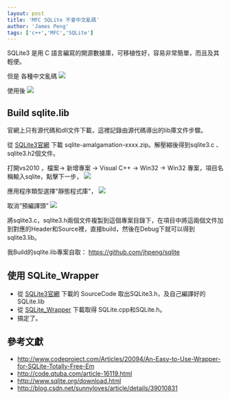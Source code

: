 ```yaml
---
layout: post
title: 'MFC SQLite 不會中文亂碼'
author: 'James Peng'
tags: ['c++','MFC','SQLite']
---
```


SQLite3  是用 C 語言編寫的開源數據庫，可移植性好，容易非常簡單，而且及其輕便。

但是 各種中文亂碼
![](http://i.imgur.com/iTHJh2K.png)

使用後
![](http://i.imgur.com/6I7Q3ef.png)

## Build sqlite.lib ##

官網上只有源代碼和dll文件下載，這裡記錄由源代碼導出的lib庫文件步驟。

從 [SQLite3官網](http://www.sqlite.org/download.html)  下載 sqlite-amalgamation-xxxx.zip。解壓縮後得到sqlite3.c 、sqlite3.h2個文件。 

打開vs2010 ，檔案-> 新增專案 -> Visual C++ -> Win32 -> Win32 專案，項目名稱輸入sqlite，點擊下一步，
![](http://i.imgur.com/KUNO8nz.png)

應用程序類型選擇"靜態程式庫"，
![](http://i.imgur.com/gHtuTHX.png)


取消“預編譯頭”
![](http://i.imgur.com/4HxlxyO.png)


將sqlite3.c，sqlite3.h兩個文件複製到這個專案目錄下，在項目中將這兩個文件加到對應的Header和Source裡，直接build，然後在Debug下就可以得到sqlite3.lib。

我Build的sqlite.lib專案自取： https://github.com/jhpeng/sqlite

## 使用 SQLite_Wrapper ##
- 從 [SQLite3官網](http://www.sqlite.org/download.html) 下載的 SourceCode 取出SQLite3.h，及自己編譯好的 SQLite.lib
- 從 [SQLite_Wrapper](http://www.codeproject.com/Articles/20094/An-Easy-to-Use-Wrapper-for-SQLite-Totally-Free-Em) 下載取得 SQLite.cpp和SQLite.h。
- 搞定了。


## 參考文獻 ##
- http://www.codeproject.com/Articles/20094/An-Easy-to-Use-Wrapper-for-SQLite-Totally-Free-Em
- http://code.qtuba.com/article-16119.html
- http://www.sqlite.org/download.html
- http://blog.csdn.net/sunnyloves/article/details/39010831
